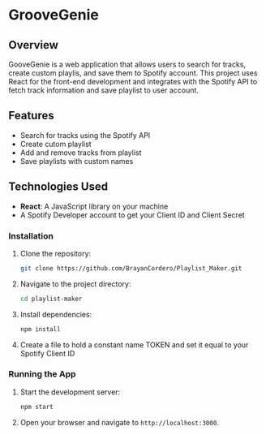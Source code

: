 # GrooveGenie

## Overview

GooveGenie is a web application that allows users to search for tracks, create custom playlis, and save them to Spotify account. This project uses React for the front-end development and integrates with the Spotify API to fetch track information and save playlist to user account.

## Features

- Search for tracks using the Spotify API
- Create cutom playlist
- Add and remove tracks from playlist
- Save playlists with custom names

## Technologies Used

- **React**: A JavaScript library on your machine
- A Spotify Developer account to get your Client ID and Client Secret

### Installation

1. Clone the repository:

   ```bash
   git clone https://github.com/BrayanCordero/Playlist_Maker.git
   ```

2. Navigate to the project directory:

   ```bash
   cd playlist-maker
   ```

3. Install dependencies:

   ```bash
   npm install
   ```

4. Create a file to hold a constant name TOKEN and set it equal to your Spotify Client ID

### Running the App

1. Start the development server:

   ```bash
   npm start
   ```

2. Open your browser and navigate to `http://localhost:3000`.
